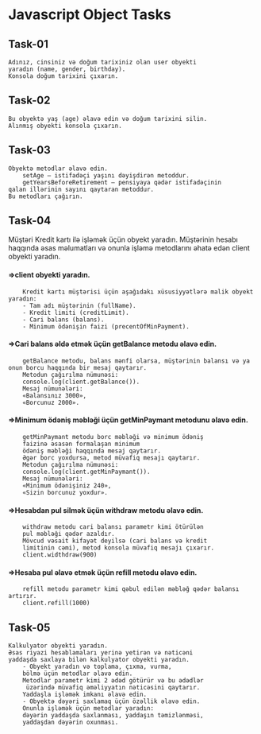 # Javascript Object Tasks

## Task-01

```
Adınız, cinsiniz və doğum tarixiniz olan user obyekti
yaradın (name, gender, birthday).
Konsola doğum tarixini çıxarın.
```

## Task-02

```
Bu obyektə yaş (age) əlavə edin və doğum tarixini silin.
Alınmış obyekti konsola çıxarın.
```

## Task-03

```
Obyektə metodlar əlavə edin.
    setAge — istifadəçi yaşını dəyişdirən metoddur.
    getYearsBeforeRetirement — pensiyaya qədər istifadəçinin
qalan illərinin sayını qaytaran metoddur.
Bu metodları çağırın.
```

## Task-04

Müştəri Kredit kartı ilə işləmək üçün obyekt yaradın.
Müştərinin hesabı haqqında əsas məlumatları və onunla işləmə
metodlarını əhatə edən client obyekti yaradın.

#### =>client obyekti yaradın.

```
	Kredit kartı müştərisi üçün aşağıdakı xüsusiyyətlərə malik obyekt yaradın:
	- Tam adı müştərinin (fullName).
	- Kredit limiti (creditLimit).
	- Cari balans (balans).
	- Minimum ödənişin faizi (precentOfMinPayment).
```

#### =>Cari balans əldə etmək üçün getBalance metodu əlavə edin.

```
    getBalance metodu, balans mənfi olarsa, müştərinin balansı və ya onun borcu haqqında bir mesaj qaytarır.
    Metodun çağırılma nümunəsi:
    console.log(client.getBalance()).
    Mesaj nümunələri:
    «Balansınız 3000»,
    «Borcunuz 2000».

```

#### =>Minimum ödəniş məbləği üçün getMinPaymant metodunu əlavə edin.

```
    getMinPaymant metodu borc məbləği və minimum ödəniş
    faizinə əsasən formalaşan minimum
    ödəniş məbləği haqqında mesaj qaytarır.
    Əgər borc yoxdursa, metod müvafiq mesajı qaytarır.
    Metodun çağırılma nümunəsi:
    console.log(client.getMinPaymant()).
    Mesaj nümunələri:
    «Minimum ödənişiniz 240»,
    «Sizin borcunuz yoxdur».
```

#### =>Hesabdan pul silmək üçün withdraw metodu əlavə edin.

```
    withdraw metodu cari balansı parametr kimi ötürülən
    pul məbləği qədər azaldır.
    Mövcud vəsait kifayət deyilsə (cari balans və kredit
    limitinin cəmi), metod konsola müvafiq mesajı çıxarır.
    client.widthdraw(900)
```

#### =>Hesaba pul əlavə etmək üçün refill metodu əlavə edin.

```
    refill metodu parametr kimi qəbul edilən məbləğ qədər balansı artırır.
    client.refill(1000)
```

## Task-05

```
Kalkulyator obyekti yaradın.
Əsas riyazi hesablamaları yerinə yetirən və nəticəni
yaddaşda saxlaya bilən kalkulyator obyekti yaradın.
	- Obyekt yaradın və toplama, çıxma, vurma,
    bölmə üçün metodlar əlavə edin.
	Metodlar parametr kimi 2 ədəd götürür və bu ədədlər
     üzərində müvafiq əməliyyatın nəticəsini qaytarır.
	Yaddaşla işləmək imkanı əlavə edin.
	- Obyektə dəyəri saxlamaq üçün özəllik əlavə edin.
    Onunla işləmək üçün metodlar yaradın:
	dəyərin yaddaşda saxlanması, yaddaşın təmizlənməsi,
    yaddaşdan dəyərin oxunması.
```
